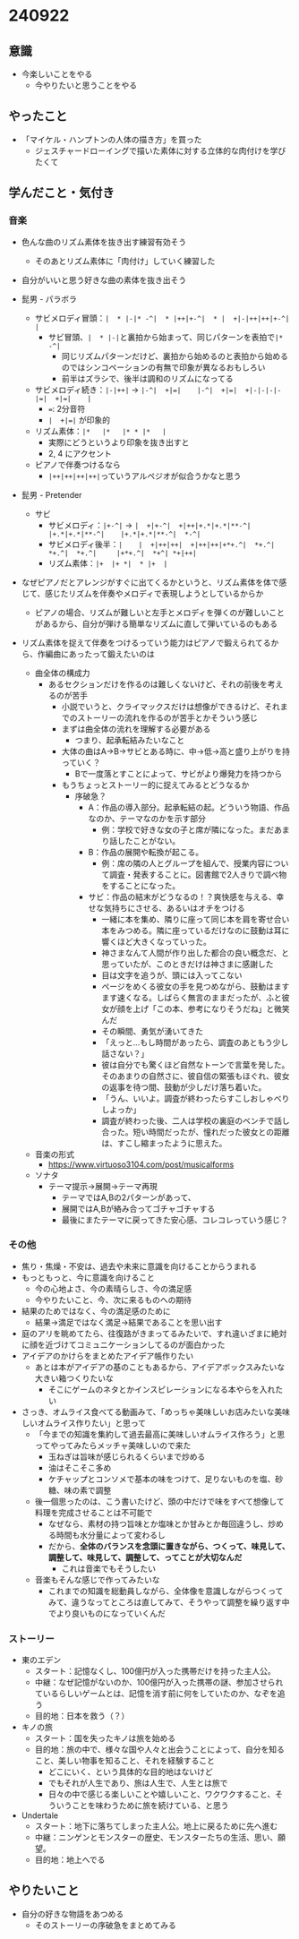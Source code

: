 # 240922

## 意識

- 今楽しいことをやる
  - 今やりたいと思うことをやる

## やったこと

- 「マイケル・ハンプトンの人体の描き方」を買った
  - ジェスチャードローイングで描いた素体に対する立体的な肉付けを学びたくて


## 学んだこと・気付き

### 音楽

- 色んな曲のリズム素体を抜き出す練習有効そう
  - そのあとリズム素体に「肉付け」していく練習した
- 自分がいいと思う好きな曲の素体を抜き出そう
- 髭男 - パラボラ
  - サビメロディ冒頭：`|  * |-|* -^|  * |++|+-^|  * |  +|-|++|++|+-^|    |`
    - サビ冒頭、`|  * |-|`と裏拍から始まって、同じパターンを表拍で`|* -^|`
      - 同じリズムパターンだけど、裏拍から始めるのと表拍から始めるのではシンコペーションの有無で印象が異なるおもしろい
      - 前半はズラシで、後半は調和のリズムになってる
  - サビメロディ続き：`|-|++|` -> `|-^|  +|=|    |-^|  +|=|  +|-|-|-|-|=|  +|=|    |`
    - `=`: 2分音符
    - `|  +|=|` が印象的
  - リズム素体：`|*   |*   |* * |*   |`
    - 実際にどうというより印象を抜き出すと
    - 2, 4 にアクセント
  - ピアノで伴奏つけるなら
    - `|++|++|++|++|`っていうアルペジオが似合うかなと思う
- 髭男 - Pretender
  - サビ
    - サビメロディ：`|+-^|` -> `|  +|+-^|  +|++|+.*|+.*|**-^|    |+.*|+.*|**-^|    |+.*|+.*|**-^|  *-^|`
    - サビメロディ後半：`|    |  +|++|++|  +|++|++|+*+.^|  *+.^|  *+.^|  *+.^|     |+*+.^|  *+^| *+|++|`
    - リズム素体：`|+  |+ *|  * |+  |`

- なぜピアノだとアレンジがすぐに出てくるかというと、リズム素体を体で感じて、感じたリズムを伴奏やメロディで表現しようとしているからか
  - ピアノの場合、リズムが難しいと左手とメロディを弾くのが難しいことがあるから、自分が弾ける簡単なリズムに直して弾いているのもある
- リズム素体を捉えて伴奏をつけるっていう能力はピアノで鍛えられてるから、作編曲にあったって鍛えたいのは
  - 曲全体の構成力
    - あるセクションだけを作るのは難しくないけど、それの前後を考えるのが苦手
      - 小説でいうと、クライマックスだけは想像ができるけど、それまでのストーリーの流れを作るのが苦手とかそういう感じ
      - まずは曲全体の流れを理解する必要がある
        - つまり、起承転結みたいなこと
      - 大体の曲はA->B->サビとある時に、中->低->高と盛り上がりを持っていく？
        - Bで一度落とすことによって、サビがより爆発力を持つから
      - もうちょっとストーリー的に捉えてみるとどうなるか
        - 序破急？
          - A：作品の導入部分。起承転結の起。どういう物語、作品なのか、テーマなのかを示す部分
            - 例：学校で好きな女の子と席が隣になった。まだあまり話したことがない。
          - B：作品の展開や転換が起こる。
            - 例：席の隣の人とグループを組んで、授業内容について調査・発表することに。図書館で2人きりで調べ物をすることになった。
          - サビ：作品の結末がどうなるの！？爽快感を与える、幸せな気持ちにさせる、あるいはオチをつける
            - 一緒に本を集め、隣りに座って同じ本を肩を寄せ合い本をみつめる。隣に座っているだけなのに鼓動は耳に響くほど大きくなっていった。
            - 神さまなんて人間が作り出した都合の良い概念だ、と思っていたが、このときだけは神さまに感謝した
            - 目は文字を追うが、頭には入ってこない
            - ページをめくる彼女の手を見つめながら、鼓動はますます速くなる。しばらく無言のままだったが、ふと彼女が顔を上げ「この本、参考になりそうだね」と微笑んだ
            - その瞬間、勇気が湧いてきた
            - 「えっと...もし時間があったら、調査のあともう少し話さない？」
            - 彼は自分でも驚くほど自然なトーンで言葉を発した。そのあまりの自然さに、彼自信の緊張もほぐれ、彼女の返事を待つ間、鼓動が少しだけ落ち着いた。
            - 「うん、いいよ。調査が終わったらすこしおしゃべりしよっか」
            - 調査が終わった後、二人は学校の裏庭のベンチで話し合った。短い時間だったが、憧れだった彼女との距離は、すこし縮まったように思えた。
  - 音楽の形式
    - https://www.virtuoso3104.com/post/musicalforms
  - ソナタ
    - テーマ提示→展開→テーマ再現
      - テーマではA,Bの2パターンがあって、
      - 展開ではA,Bが絡み合ってゴチャゴチャする
      - 最後にまたテーマに戻ってきた安心感、コレコレっていう感じ？
  

### その他

- 焦り・焦燥・不安は、過去や未来に意識を向けることからうまれる
- もっともっと、今に意識を向けること
  - 今の心地よさ、今の素晴らしさ、今の満足感
  - 今やりたいこと、今、次に来るものへの期待
- 結果のためではなく、今の満足感のために
  - 結果→満足ではなく満足→結果であることを思い出す
- 庭のアリを眺めてたら、往復路がきまってるみたいで、すれ違いざまに絶対に顔を近づけてコミュニケーションしてるのが面白かった
- アイデアのかけらをまとめたアイデア帳作りたい
  - あとは本がアイデアの基のこともあるから、アイデアボックスみたいな大きい箱つくりたいな
    - そこにゲームのネタとかインスピレーションになる本やらを入れたい
- さっき、オムライス食べてる動画みて、「めっちゃ美味しいお店みたいな美味しいオムライス作りたい」と思って
  - 「今までの知識を集約して過去最高に美味しいオムライス作ろう」と思ってやってみたらメッチャ美味しいので来た
    - 玉ねぎは旨味が感じられるくらいまで炒める
    - 油はそこそこ多め
    - ケチャップとコンソメで基本の味をつけて、足りないものを塩、砂糖、味の素で調整
  - 後一個思ったのは、こう書いたけど、頭の中だけで味をすべて想像して料理を完成させることは不可能で
    - なぜなら、素材の持つ旨味とか塩味とか甘みとか毎回違うし、炒める時間も水分量によって変わるし
    - だから、**全体のバランスを念頭に置きながら、つくって、味見して、調整して、味見して、調整して、ってことが大切なんだ**
      - これは音楽でもそうしたい
  - 音楽もそんな感じで作ってみたいな
    - これまでの知識を総動員しながら、全体像を意識しながらつくってみて、違うなってところは直してみて、そうやって調整を繰り返す中でより良いものになっていくんだ

### ストーリー

- 東のエデン
  - スタート：記憶なくし、100億円が入った携帯だけを持った主人公。
  - 中継：なぜ記憶がないのか、100億円が入った携帯の謎、参加させられているらしいゲームとは、記憶を消す前に何をしていたのか、なぞを追う
  - 目的地：日本を救う（？）
- キノの旅
  - スタート：国を失ったキノは旅を始める
  - 目的地：旅の中で、様々な国や人々と出会うことによって、自分を知ること、美しい物事を知ること、それを経験すること
    - どこにいく、という具体的な目的地はないけど
    - でもそれが人生であり、旅は人生で、人生とは旅で
    - 日々の中で感じる楽しいことや嬉しいこと、ワクワクすること、そういうことを味わうために旅を続けている、と思う
- Undertale
  - スタート：地下に落ちてしまった主人公。地上に戻るために先へ進む
  - 中継：ニンゲンとモンスターの歴史、モンスターたちの生活、思い、願望。
  - 目的地：地上へでる


## やりたいこと

- 自分の好きな物語をあつめる
  - そのストーリーの序破急をまとめてみる

